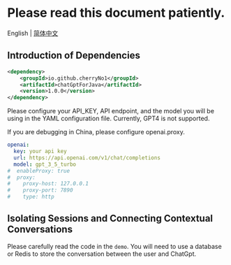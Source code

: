 
# Please read this document patiently.
English | [简体中文](./README-zh_CN.md)

## Introduction of Dependencies
```xml
<dependency>
    <groupId>io.github.cherryNo1</groupId>
    <artifactId>chatGptForJava</artifactId>
    <version>1.0.0</version>
</dependency>
```

Please configure your API_KEY, API endpoint, and the model you will be using in the YAML configuration file. Currently, GPT4 is not supported.

If you are debugging in China, please configure openai.proxy.

```yaml
openai:
  key: your api key
  url: https://api.openai.com/v1/chat/completions
  model: gpt_3_5_turbo
#  enableProxy: true
#  proxy:
#    proxy-host: 127.0.0.1
#    proxy-port: 7890
#    type: http
```

## Isolating Sessions and Connecting Contextual Conversations
Please carefully read the code in the `demo`. You will need to use a database or Redis to store the conversation between the user and ChatGpt.
